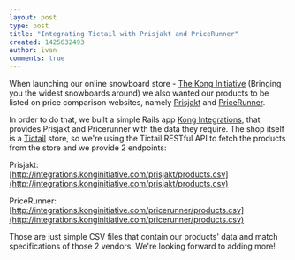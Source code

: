 ```yaml
---
layout: post
type: post
title: "Integrating Tictail with Prisjakt and PriceRunner"
created: 1425632493
author: ivan
comments: true
---
```


When launching our online snowboard store - [The Kong Initiative](http://www.konginitiative.com) (Bringing you the widest snowboards around) we also wanted our products to be listed on price comparison websites, namely [Prisjakt](http://www.prisjakt.nu/) and [PriceRunner](http://www.pricerunner.com).

In order to do that, we built a simple Rails app [Kong Integrations](https://github.com/kollegorna/kong-integrations), that provides Prisjakt and Pricerunner with the data they require.
The shop itself is a [Tictail](https://tictail.com/) store, so we're using the Tictail RESTful API to fetch the products from the store and we provide 2 endpoints: 

Prisjakt:  
[http://integrations.konginitiative.com/prisjakt/products.csv](http://integrations.konginitiative.com/prisjakt/products.csv)

PriceRunner:  
[http://integrations.konginitiative.com/pricerunner/products.csv](http://integrations.konginitiative.com/pricerunner/products.csv)

Those are just simple CSV files that contain our products' data and match specifications of those 2 vendors.
We're looking forward to adding more!
